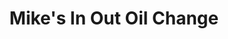 ---
title: "Mike's In Out Oil Change"
url: /alexandria/mikes-in-out-oil-change/
shop: car repair
---
